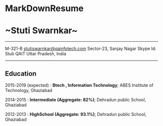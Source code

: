 # MarkDownResume


~Stuti Swarnkar~
============

***********************              *****************************
 M-321-B                              stutiswarnkar@qainfotech.com
Sector-23, Sanjay Nagar               Skype Id: Stuti QAIT
Uttar Pradesh, India                           
***********************              ***************************** 

Education
---------

2015-2019 (expected)
:   **Btech , Information Technology**; ABES Institute of Technology, Ghaziabad

   
2014-2015
:   **Intermediate (Aggregate: 82%)**; Dehradun public School, Ghaziabad
   

2012-2013
:    **HighSchool (Aggregate: 93.1%)**; Dehradun public School, Ghaziabad

   

